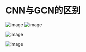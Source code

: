 # CNN与GCN的区别
  ![image](https://user-images.githubusercontent.com/59279781/120821973-8440de80-c588-11eb-8556-04f204a9cb36.png)
  ![image](https://user-images.githubusercontent.com/59279781/120822012-8d31b000-c588-11eb-8fae-cf4b372d4d1a.png)
  
  
  ![image](https://user-images.githubusercontent.com/59279781/120822047-97ec4500-c588-11eb-9fd3-7012958a4891.png)
  
  ![image](https://user-images.githubusercontent.com/59279781/120822075-9f135300-c588-11eb-9236-4e6d1393cd5d.png)



